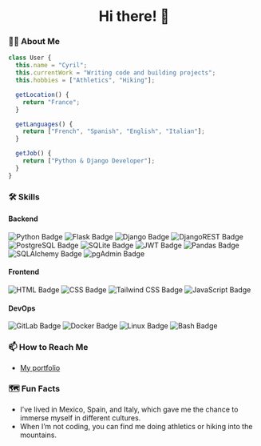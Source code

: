 <h1 align="center">Hi there! 👋</h1>

### 👩‍💻 About Me

```js
class User {
  this.name = "Cyril";
  this.currentWork = "Writing code and building projects";
  this.hobbies = ["Athletics", "Hiking"];

  getLocation() {
    return "France";
  }

  getLanguages() {
    return ["French", "Spanish", "English", "Italian"];
  }

  getJob() {
    return ["Python & Django Developer"];
  }
}
```

### 🛠 Skills

#### Backend

<p>
<img alt="Python Badge" src="https://img.shields.io/badge/Python-3776AB?style=for-the-badge&logo=python&logoColor=FFD43B" /> 
<img alt="Flask Badge" src="https://img.shields.io/badge/Flask-FFFFFF?style=for-the-badge&logo=flask&logoColor=000000" /> 
<img alt="Django Badge" src="https://img.shields.io/badge/Django-092E20?style=for-the-badge&logo=django&logoColor=white" /> 
<img alt="DjangoREST Badge" src="https://img.shields.io/badge/Django%20REST-ff1709?style=for-the-badge&logo=django&logoColor=white&color=ff1709&labelColor=black" /> 
<img alt="PostgreSQL Badge" src="https://img.shields.io/badge/PostgreSQL-4169E1?style=for-the-badge&logo=postgresql&logoColor=white" /> 
<img alt="SQLite Badge" src="https://img.shields.io/badge/SQLite-003B57?style=for-the-badge&logo=sqlite&logoColor=white" /> 
<img alt="JWT Badge" src="https://img.shields.io/badge/JWT-000000?style=for-the-badge&logo=jsonwebtokens&logoColor=white" /> 
<img alt="Pandas Badge" src="https://img.shields.io/badge/Pandas-150458?style=for-the-badge&logo=pandas&logoColor=white" /> 
<img alt="SQLAlchemy Badge" src="https://img.shields.io/badge/SQLAlchemy-0B2C5E?style=for-the-badge&logo=sqlalchemy&logoColor=white" /> 
<img alt="pgAdmin Badge" src="https://img.shields.io/badge/pgAdmin-004B87?style=for-the-badge&logo=pgadmin&logoColor=white" />
</p>

#### Frontend

<p>
<img alt="HTML Badge" src="https://img.shields.io/badge/HTML5-E34F26?style=for-the-badge&logo=html5&logoColor=white" />
<img alt="CSS Badge" src="https://img.shields.io/badge/CSS3-1572B6?style=for-the-badge&logo=css3&logoColor=white" />
<img alt="Tailwind CSS Badge" src="https://img.shields.io/badge/TailwindCSS-06B6D4?style=for-the-badge&logo=tailwindcss&logoColor=white" />
<img alt="JavaScript Badge" src="https://img.shields.io/badge/JavaScript-F7DF1E?style=for-the-badge&logo=javascript&logoColor=black" />
</p>

#### DevOps

<p>
<img alt="GitLab Badge" src="https://img.shields.io/badge/GitLab-FC6D26?style=for-the-badge&logo=gitlab&logoColor=white" />
<img alt="Docker Badge" src="https://img.shields.io/badge/Docker-2496ED?style=for-the-badge&logo=docker&logoColor=white" />
<img alt="Linux Badge" src="https://img.shields.io/badge/Linux-FCC624?style=for-the-badge&logo=linux&logoColor=black" />
<img alt="Bash Badge" src="https://img.shields.io/badge/Bash-4EAA25?style=for-the-badge&logo=gnubash&logoColor=white" />
</p>

### 📫 How to Reach Me

- [My portfolio](https://portfolio-cyrileblanc.netlify.app/)

### 🗺️ Fun Facts

- I’ve lived in Mexico, Spain, and Italy, which gave me the chance to immerse myself in different cultures.
- When I’m not coding, you can find me doing athletics or hiking into the mountains.
